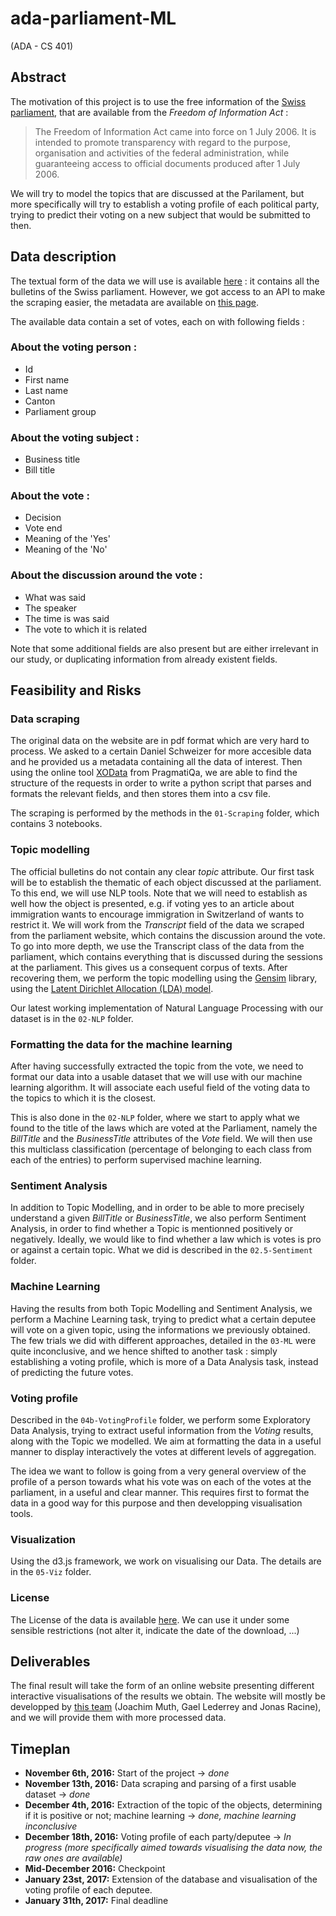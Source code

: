 # ada-parliament-ML
(ADA - CS 401)

## Abstract
The motivation of this project is to use the free information of the [Swiss parliament](https://www.parlament.ch/en/services/freedom-of-information-act), that are available from the *Freedom of Information Act* :

> The Freedom of Information Act came into force on 1 July 2006. It is intended to promote transparency with regard to the 
> purpose, organisation and activities of the federal administration, while guaranteeing access to official documents produced 
> after 1 July 2006. 

We will try to model the topics that are discussed at the Parilament, but more specifically will try to establish a voting profile of each political party, trying to predict their voting on a new subject that would be submitted to then.

## Data description
The textual form of the data we will use is available [here](https://www.parlament.ch/en/ratsbetrieb/suche-amtliches-bulletin) : it contains all the bulletins of the Swiss parliament. However, we got access to an API to make the scraping easier, the metadata are available on [this page](https://ws.parlament.ch/odata.svc/$metadata).

The available data contain a set of votes, each on with following fields :
### About the voting person :
- Id
- First name
- Last name
- Canton
- Parliament group

### About the voting subject :
- Business title
- Bill title

### About the vote :
- Decision
- Vote end
- Meaning of the 'Yes'
- Meaning of the 'No'

### About the discussion around the vote :
- What was said
- The speaker
- The time is was said
- The vote to which it is related

Note that some additional fields are also present but are either irrelevant in our study, or duplicating information from already existent fields.

## Feasibility and Risks
### Data scraping
The original data on the website are in pdf format which are very hard to process. We asked to a certain Daniel Schweizer for more accesible data and he provided us a metadata containing all the data of interest. Then using the online tool [XOData](http://pragmatiqa.com/xodata/#) from PragmatiQa, we are able to find the structure of the requests in order to write a python script that parses and formats the relevant fields, and then stores them into a csv file.

The scraping is performed by the methods in the `01-Scraping` folder, which contains 3 notebooks.

### Topic modelling 
The official bulletins do not contain any clear *topic* attribute. Our first task will be to establish the thematic of each object discussed at the parliament. To this end, we will use NLP tools. Note that we will need to establish as well how the object is presented, e.g. if voting yes to an article about immigration wants to encourage immigration in Switzerland of wants to restrict it. We will work from the *Transcript* field of the data we scraped from the parliament website, which contains the discussion around the vote.
To go into more depth, we use the Transcript class of the data from the parliament, which contains everything that is discussed during the sessions at the parliament. This gives us a consequent corpus of texts. After recovering them, we perform the topic modelling using the [Gensim](https://radimrehurek.com/gensim/index.html) library, using the [Latent Dirichlet Allocation (LDA) model](https://en.wikipedia.org/wiki/Latent_Dirichlet_allocation).

Our latest working implementation of Natural Language Processing with our dataset is in the `02-NLP` folder.
### Formatting the data for the machine learning 
After having successfully extracted the topic from the vote, we need to format our data into a usable dataset that we will use with our machine learning algorithm. It will associate each useful field of the voting data to the topics to which it is the closest. 

This is also done in the `02-NLP` folder, where we start to apply what we found to the title of the laws which are voted at the Parliament, namely the *BillTitle* and the *BusinessTitle* attributes of the *Vote* field. We will then use this multiclass classification (percentage of belonging to each class from each of the entries) to perform supervised machine learning.

### Sentiment Analysis

In addition to Topic Modelling, and in order to be able to more precisely understand a given *BillTitle* or *BusinessTitle*, we also perform Sentiment Analysis, in order to find whether a Topic is mentionned positively or negatively. Ideally, we would like to find whether a law which is votes is pro or against a certain topic. What we did is described in the `02.5-Sentiment` folder. 

### Machine Learning
Having the results from both Topic Modelling and Sentiment Analysis, we perform a Machine Learning task, trying to predict what a certain deputee will vote on a given topic, using the informations we previously obtained. The few trials we did with different approaches, detailed in the `03-ML` were quite inconclusive, and we hence shifted to another task : simply establishing a voting profile, which is more of a Data Analysis task, instead of predicting the future votes.

### Voting profile
Described in the `04b-VotingProfile` folder, we perform some Exploratory Data Analysis, trying to extract useful information from the *Voting* results, along with the Topic we modelled. We aim at formatting the data in a useful manner to display interactively the votes at different levels of aggregation. 

The idea we want to follow is going from a very general overview of the profile of a person towards what his vote was on each of the votes at the parliament, in a useful and clear manner. This requires first to format the data in a good way for this purpose and then developping visualisation tools.

### Visualization
Using the d3.js framework, we work on visualising our Data. The details are in the `05-Viz` folder.

### License
The License of the data is available [here](https://www.parlament.ch/en/services/open-data-webservices). We can use it under some sensible restrictions (not alter it, indicate the date of the download, ...)
## Deliverables
The final result will take the form of an online website presenting different interactive visualisations of the results we obtain. The website will mostly be developped by [this team](https://github.com/jmuth/parliament-viz.ch) (Joachim Muth, Gael Lederrey and Jonas Racine), and we will provide them with more processed data. 
## Timeplan
- **November 6th, 2016:** Start of the project -> *done*
- **November 13th, 2016:** Data scraping and parsing of a first usable dataset -> *done*
- **December 4th, 2016:** Extraction of the topic of the objects, determining if it is positive or not; machine learning -> *done, machine learning inconclusive*
- **December 18th, 2016:** Voting profile of each party/deputee -> *In progress (more specifically aimed towards visualising the data now, the raw ones are available)* 
- **Mid-December 2016:** Checkpoint
- **January 23st, 2017:** Extension of the database and visualisation of the voting profile of each deputee.
- **January 31th, 2017:** Final deadline
